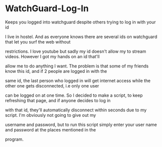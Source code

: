 WatchGuard-Log-In
=================

Keeps you logged into watchguard despite others trying to log in with your id

I live in hostel. And as everyone knows there are several ids on watchguard that let you surf the web without 

restrictions. I love youtube but sadly my id doesn't allow my to stream videos. However I got my hands on an id that'll

allow me to do anything I want. The problem is that some of my friends know this id, and if 2 people are logged in with the

same id, the last person who logged in will get internet access while the other one gets disconnected, i.e only one user

can be logged on at one time. So I decided to make a script, to keep refreshing that page, and if anyone decides to log in 

with that id, they'll automatically disconnect within seconds due to my script. I'm obviously not going to give out my 

username and password, but to run this script simply enter your user name and password at the places mentioned in the 

program.


